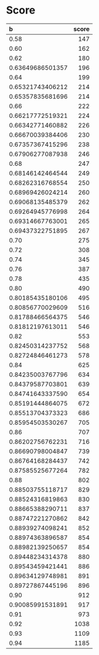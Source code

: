 # Score

| b                | score |
|:-----------------|------:|
| 0.58             |   147 |
| 0.60             |   162 |
| 0.62             |   180 |
| 0.63649686501357 |   196 |
| 0.64             |   199 |
| 0.65321743406212 |   214 |
| 0.65357835681696 |   214 |
| 0.66             |   222 |
| 0.66217772519321 |   224 |
| 0.66342771460882 |   226 |
| 0.66670039384406 |   230 |
| 0.67357367415296 |   238 |
| 0.67906277087938 |   246 |
| 0.68             |   247 |
| 0.68146142464544 |   249 |
| 0.68262316768554 |   250 |
| 0.68969426024214 |   260 |
| 0.69068135485379 |   262 |
| 0.69264945776998 |   264 |
| 0.69314667763001 |   265 |
| 0.69437322751895 |   267 |
| 0.70             |   275 |
| 0.72             |   308 |
| 0.74             |   345 |
| 0.76             |   387 |
| 0.78             |   435 |
| 0.80             |   490 |
| 0.80185435180106 |   495 |
| 0.80856770029609 |   516 |
| 0.81788466564375 |   546 |
| 0.81812197613011 |   546 |
| 0.82             |   553 |
| 0.82450314237752 |   568 |
| 0.82724846461273 |   578 |
| 0.84             |   625 |
| 0.84235003767796 |   634 |
| 0.84379587703801 |   639 |
| 0.84741643337590 |   654 |
| 0.85191444864075 |   672 |
| 0.85513704373323 |   686 |
| 0.85954503530267 |   705 |
| 0.86             |   707 |
| 0.86202756762231 |   716 |
| 0.86690798004847 |   739 |
| 0.86764168284437 |   742 |
| 0.87585525677264 |   782 |
| 0.88             |   802 |
| 0.88503755118717 |   829 |
| 0.88524316819863 |   830 |
| 0.88665388290711 |   837 |
| 0.88747221270862 |   842 |
| 0.88939274098241 |   852 |
| 0.88974363896587 |   854 |
| 0.88982139250657 |   854 |
| 0.89448234314378 |   880 |
| 0.89543459421441 |   886 |
| 0.89634129748981 |   891 |
| 0.89727867445196 |   896 |
| 0.90             |   912 |
| 0.90085991531891 |   917 |
| 0.91             |   973 |
| 0.92             |  1038 |
| 0.93             |  1109 |
| 0.94             |  1185 |
